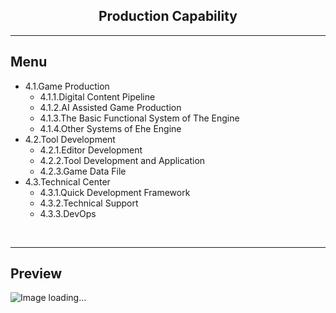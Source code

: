 <h2 align="center">Production Capability</h2>

----

## Menu

* 4.1.Game Production
	* 4.1.1.Digital Content Pipeline
	* 4.1.2.AI Assisted Game Production
	* 4.1.3.The Basic Functional System of The Engine
	* 4.1.4.Other Systems of Ehe Engine
* 4.2.Tool Development
	* 4.2.1.Editor Development
	* 4.2.2.Tool Development and Application
	* 4.2.3.Game Data File
* 4.3.Technical Center
	* 4.3.1.Quick Development Framework
	* 4.3.2.Technical Support
	* 4.3.3.DevOps

<br/>

----


## Preview
![Image loading...](../../overview/4.Production%20Capability.png)



